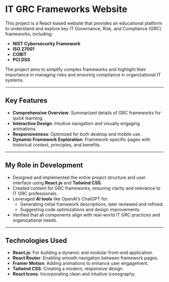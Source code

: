 # IT GRC Frameworks Website

This project is a React-based website that provides an educational platform to understand and explore key IT Governance, Risk, and Compliance (GRC) frameworks, including:

- **NIST Cybersecurity Framework**
- **ISO 27001**
- **COBIT**
- **PCI DSS**

The project aims to simplify complex frameworks and highlight their importance in managing risks and ensuring compliance in organizational IT systems.

---

## Key Features

- **Comprehensive Overview**: Summarized details of GRC frameworks for quick learning.
- **Interactive Design**: Intuitive navigation and visually engaging animations.
- **Responsiveness**: Optimized for both desktop and mobile use.
- **Dynamic Framework Exploration**: Framework-specific pages with historical context, principles, and benefits.

---

## My Role in Development

- Designed and implemented the entire project structure and user interface using **React.js** and **Tailwind CSS**.
- Created content for GRC frameworks, ensuring clarity and relevance to IT GRC professionals.
- Leveraged **AI tools** like OpenAI’s ChatGPT for:
  - Generating initial framework descriptions, later reviewed and refined.
  - Suggesting code optimizations and design improvements.
- Verified that all components align with real-world IT GRC practices and organizational needs.

---

## Technologies Used

- **React.js**: For building a dynamic and modular front-end application.
- **React Router**: Enabling smooth navigation between framework pages.
- **Framer Motion**: Adding animations to enhance user engagement.
- **Tailwind CSS**: Creating a modern, responsive design.
- **React Icons**: Incorporating clean and intuitive iconography.
